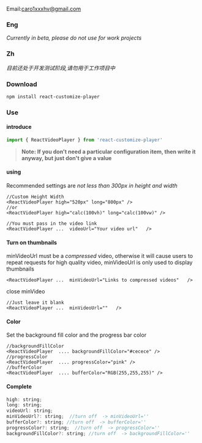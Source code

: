 Email:caro1xxxhv@gmail.com

### Eng

*Currently in beta, please do not use for work projects*

### Zh
*目前还处于开发测试阶段,请勿用于工作项目中*

### Download

```bash
npm install react-customize-player
```

### Use

#### introduce

```js
import { ReactVideoPlayer } from 'react-customize-player'
```

> **Note: If you don't need a particular configuration item, then write it anyway, but just don't give a value**

#### using

Recommended settings are *not less than 300px in height and width*

```react
//Custom Height Width
<ReactVideoPlayer high="520px" long="800px" />
//or
<ReactVideoPlayer high="calc(100vh)" long="calc(100vw)" />
```

```tsx
//You must pass in the video link
<ReactVideoPlayer ...  videoUrl="Your video url"   />
```

#### Turn on thumbnails

minVideoUrl must be a *compressed* video, otherwise it will cause users to repeat requests for high quality video, minVideoUrl is only used to display thumbnails

```tsx
<ReactVideoPlayer ...  minVideoUrl="Links to compressed videos"   />
```

close minVideo

```tsx
//Just leave it blank
<ReactVideoPlayer ...  minVideoUrl=""   />
```

#### Color

Set the background fill color and the progress bar color

```tsx
//backgroundFillColor
<ReactVideoPlayer  .... backgroundFillColor="#cecece" />
//progressColor
<ReactVideoPlayer  .... progressColor="pink" />
//bufferColor
<ReactVideoPlayer  .... bufferColor="RGB(255,255,255)" />
```

#### Complete

```js
high: string;
long: string;
videoUrl: string;
minVideoUrl?: string;  //turn off  -> minVideoUrl=''
bufferColor?: string; //turn off  -> bufferColor=''
progressColor?: string;  //turn off  -> progressColor=''
backgroundFillColor?: string; //turn off  -> backgroundFillColor=''
```

